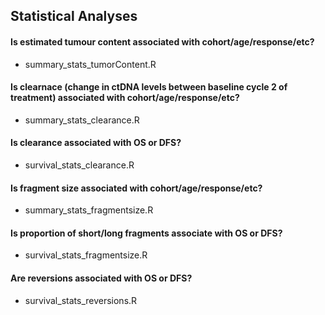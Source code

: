 ## Statistical Analyses

#### Is estimated tumour content associated with cohort/age/response/etc?
- summary_stats_tumorContent.R

#### Is clearnace (change in ctDNA levels between baseline cycle 2 of treatment) associated with cohort/age/response/etc?
- summary_stats_clearance.R

#### Is clearance associated with OS or DFS?
- survival_stats_clearance.R

#### Is fragment size associated with cohort/age/response/etc?
- summary_stats_fragmentsize.R

#### Is proportion of short/long fragments associate with OS or DFS?
- survival_stats_fragmentsize.R

#### Are reversions associated with OS or DFS?
- survival_stats_reversions.R

